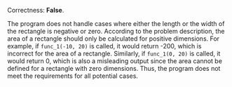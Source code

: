 Correctness: **False**.

The program does not handle cases where either the length or the width of the rectangle is negative or zero. According to the problem description, the area of a rectangle should only be calculated for positive dimensions. For example, if `func_1(-10, 20)` is called, it would return -200, which is incorrect for the area of a rectangle. Similarly, if `func_1(0, 20)` is called, it would return 0, which is also a misleading output since the area cannot be defined for a rectangle with zero dimensions. Thus, the program does not meet the requirements for all potential cases.